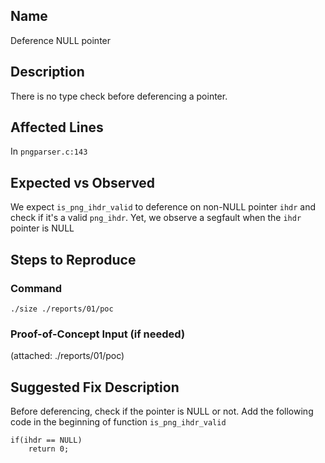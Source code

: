 ## Name
Deference NULL pointer 

## Description
There is no type check before deferencing a pointer.


## Affected Lines
In `pngparser.c:143`

## Expected vs Observed
We expect `is_png_ihdr_valid` to deference on non-NULL pointer `ihdr` and check if it's a valid `png_ihdr`. Yet, we observe a segfault when the `ihdr` pointer is NULL

## Steps to Reproduce

### Command

```
./size ./reports/01/poc
```
### Proof-of-Concept Input (if needed)
(attached: ./reports/01/poc)

## Suggested Fix Description
Before deferencing, check if the pointer is NULL or not. Add the following code in the beginning of function `is_png_ihdr_valid`   
```
if(ihdr == NULL)
    return 0;
```